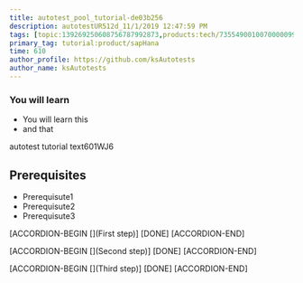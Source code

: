 ```yaml
---
title: autotest_pool_tutorial-de03b256
description: autotestUR512d_11/1/2019 12:47:59 PM
tags: [topic:139269250608756787992873,products:tech/73554900100700000996,tutorial:experience/advanced]
primary_tag: tutorial:product/sapHana
time: 610
author_profile: https://github.com/ksAutotests
author_name: ksAutotests
---
```

### You will learn
- You will learn this
- and that

autotest tutorial text601WJ6

## Prerequisites
- Prerequisute1
- Prerequisute2
- Prerequisute3

[ACCORDION-BEGIN [](First step)]
[DONE]
[ACCORDION-END]

[ACCORDION-BEGIN [](Second step)]
[DONE]
[ACCORDION-END]

[ACCORDION-BEGIN [](Third step)]
[DONE]
[ACCORDION-END]

